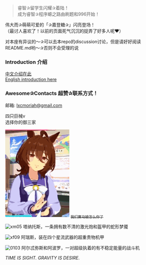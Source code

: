 <!---
JesterRomut/JesterRomut is a ✨ special ✨ repository because its `README.md` (this file) appears on your GitHub profile.
You can click the Preview link to take a look at your changes.
--->
> 睿智✰留学生闪耀✰着陆！<br>
> 成为睿智✰程序螈之路由刷题和996开始！


伟大而✰萌萌可爱的「✰嘉登糖✰」闪亮登场！<br>
（最讨人喜欢了！以前的页面死气沉沉的捉弄了好多人呢♥）

对本座有异议的～✰可以去本repo的discussion讨论，但是请好好阅读README.md哟～✰否则不会受理的说

### Introduction 介绍

[中文介绍在此](Introduction/Intro_zh.md)
<br>
[English introduction here](Introduction/Intro_en.md)


### Awesome✰Contacts 超赞✰联系方式！
邮箱: lxcmoriah@gmail.com

四只巨械v
<br>选择你的御三家<br>

![宝可梦博士之爱丽嘉登\.gif](AgnesTachyon.GIF "宝可梦博士之爱丽嘉登\.gif")
~~<sub>我们赛马娘怎么你了</sub>~~

![xm05](https://calamitymod.wiki.gg/images/c/c2/Thanatos_Selection_Icon.png "xm05.png") 塔纳托斯，一条拥有数不清的激光炮和盔甲的蛇形梦魇
<br>

![xf09](https://calamitymod.wiki.gg/images/1/18/Ares_Selection_Icon.png "xf09.png") 阿瑞斯，装在四个星流武器的超重贵物机甲
<br>

![0103](https://calamitymod.wiki.gg/images/6/69/Artemis_and_Apollo_Selection_Icon.png "0103.png") 阿尔忒弥斯和阿波罗，一对超级执着的有不稳定能量的战斗机
<br>

*TIME IS SIGHT. GRAVITY IS DESIRE.*
